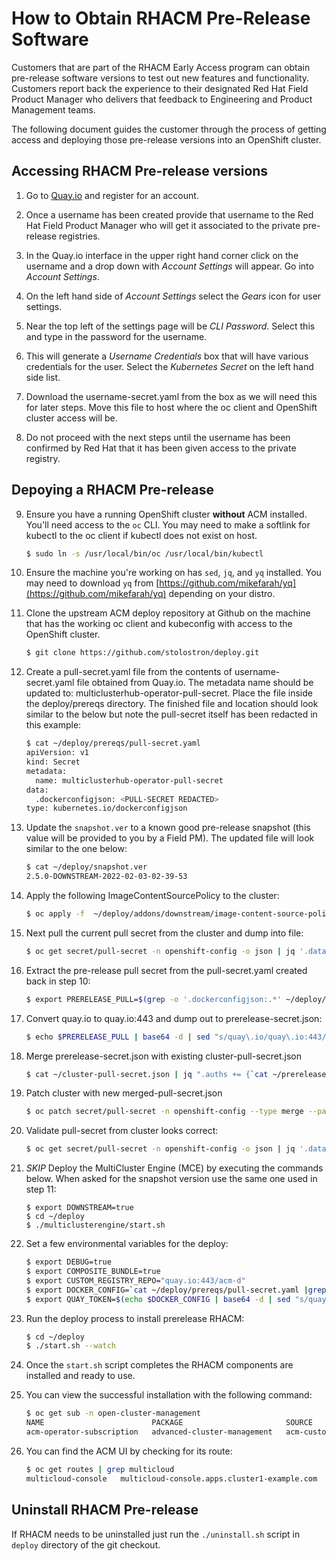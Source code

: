 # How to Obtain RHACM Pre-Release Software

Customers that are part of the RHACM Early Access program can obtain pre-release software versions to test out new features and functionality. Customers report back the experience to their designated Red Hat Field Product Manager who delivers that feedback to Engineering and Product Management teams.  

The following document guides the customer through the process of getting access and deploying those pre-release versions into an OpenShift cluster.

## Accessing RHACM Pre-release versions

1. Go to [Quay.io](https://quay.io) and register for an account.

2. Once a username has been created provide that username to the Red Hat Field Product Manager who will get it associated to the private pre-release registries.
3. In the Quay.io interface in the upper right hand corner click on the username and a drop down with *Account Settings* will appear.  Go into *Account Settings*.
4. On the left hand side of *Account Settings* select the *Gears* icon for user settings.
5. Near the top left of the settings page will be *CLI Password*.  Select this and type in the password for the username.
6. This will generate a *Username Credentials* box that will have various credentials for the user.  Select the *Kubernetes Secret* on the left hand side list.
7. Download the username-secret.yaml from the box as we will need this for later steps.   Move this file to host where the oc client and OpenShift cluster access will be. 
8. Do not proceed with the next steps until the username has been confirmed by Red Hat that it has been given access to the private registry.

## Depoying a RHACM Pre-release

9. Ensure you have a running OpenShift cluster **without** ACM installed. You'll need access to the `oc` CLI. You may need to make a softlink for kubectl to the oc client if kubectl does not exist on host.

    ~~~bash
    $ sudo ln -s /usr/local/bin/oc /usr/local/bin/kubectl
    ~~~

10. Ensure the machine you're working on has `sed`, `jq`, and `yq` installed. You may need to download `yq` from [https://github.com/mikefarah/yq](https://github.com/mikefarah/yq) depending on your distro.
11. Clone the upstream ACM deploy repository at Github on the machine that has the working oc client and kubeconfig with access to the OpenShift cluster.
  
    ~~~bash
    $ git clone https://github.com/stolostron/deploy.git
    ~~~
10. Create a pull-secret.yaml file from the contents of username-secret.yaml file obtained from Quay.io.  The metadata name should be updated to: multiclusterhub-operator-pull-secret.  Place the file inside the deploy/prereqs directory.  The finished file and location should look similar to the below but note the pull-secret itself has been redacted in this example:

    ~~~bash
    $ cat ~/deploy/prereqs/pull-secret.yaml 
    apiVersion: v1
    kind: Secret
    metadata:
      name: multiclusterhub-operator-pull-secret
    data:
      .dockerconfigjson: <PULL-SECRET REDACTED>
    type: kubernetes.io/dockerconfigjson
    ~~~

11. Update the `snapshot.ver` to a known good pre-release snapshot (this value will be provided to you by a Field PM). The updated file will look similar to the one below:

    ~~~bash
    $ cat ~/deploy/snapshot.ver 
    2.5.0-DOWNSTREAM-2022-02-03-02-39-53
    ~~~
12. Apply the following ImageContentSourcePolicy to the cluster:

    ~~~bash
    $ oc apply -f  ~/deploy/addons/downstream/image-content-source-policy.yaml
    ~~~

14. Next pull the current pull secret from the cluster and dump into file:

    ~~~bash
    $ oc get secret/pull-secret -n openshift-config -o json | jq '.data.".dockerconfigjson"' | tr -d '"' | base64 -d > ~/cluster-pull-secret.json
    ~~~
    
15. Extract the pre-release pull secret from the pull-secret.yaml created back in step 10:

    ~~~bash
    $ export PRERELEASE_PULL=$(grep -o '.dockerconfigjson:.*' ~/deploy/prereqs/pull-secret.yaml | cut -f2- -d: | sed 's/^[ \t]*//;s/[ \t]*$//')
    ~~~

16. Convert quay.io to quay.io:443 and dump out to prerelease-secret.json:

    ~~~bash
    $ echo $PRERELEASE_PULL | base64 -d | sed "s/quay\.io/quay\.io:443/g" | tail -n +3 | head -n -2 > ~/prerelease-secret.json
    ~~~
    
17. Merge prerelease-secret.json with existing cluster-pull-secret.json

    ~~~bash
    $ cat ~/cluster-pull-secret.json | jq ".auths += {`cat ~/prerelease-secret.json`}" > ~/merged-pull-secret.json
    ~~~

18. Patch cluster with new merged-pull-secret.json

    ~~~bash
    $ oc patch secret/pull-secret -n openshift-config --type merge --patch '{"data":{".dockerconfigjson":"'$(cat ~/merged-pull-secret.json | tr -d '[:space:]' | base64 -w 0)'"}}'
    ~~~

19. Validate pull-secret from cluster looks correct:

    ~~~bash
    $ oc get secret/pull-secret -n openshift-config -o json | jq '.data.".dockerconfigjson"' | tr -d '"' | base64 -d | python3 -m json.tool
    ~~~

21. *SKIP* Deploy the MultiCluster Engine (MCE) by executing the commands below.  When asked for the snapshot version use the same one used in step 11:

    ~~~
    $ export DOWNSTREAM=true
    $ cd ~/deploy
    $ ./multiclusterengine/start.sh
    ~~~

22. Set a few environmental variables for the deploy:

    ~~~bash
    $ export DEBUG=true
    $ export COMPOSITE_BUNDLE=true
    $ export CUSTOM_REGISTRY_REPO="quay.io:443/acm-d"
    $ export DOCKER_CONFIG=`cat ~/deploy/prereqs/pull-secret.yaml |grep dockerconfigjson:|cut -d: -f2|tr -d '[:space:]'`
    $ export QUAY_TOKEN=$(echo $DOCKER_CONFIG | base64 -d | sed "s/quay\.io/quay\.io:443/g" | base64 -w 0)
    ~~~
    
23. Run the deploy process to install prerelease RHACM:

    ~~~bash
    $ cd ~/deploy
    $ ./start.sh --watch
    ~~~
    
24. Once the `start.sh` script completes the RHACM components are installed and ready to use.
25. You can view the successful installation with the following command:

    ~~~bash
    $ oc get sub -n open-cluster-management
    NAME                        PACKAGE                       SOURCE                CHANNEL
    acm-operator-subscription   advanced-cluster-management   acm-custom-registry   release-2.5
    ~~~

25. You can find the ACM UI by checking for its route:

    ~~~bash
    $ oc get routes | grep multicloud
    multicloud-console   multicloud-console.apps.cluster1-example.com          management-ingress   https   reencrypt/Redirect   None
    ~~~

## Uninstall RHACM Pre-release
    
If RHACM needs to be uninstalled just run the `./uninstall.sh` script in `deploy` directory of the git checkout.
